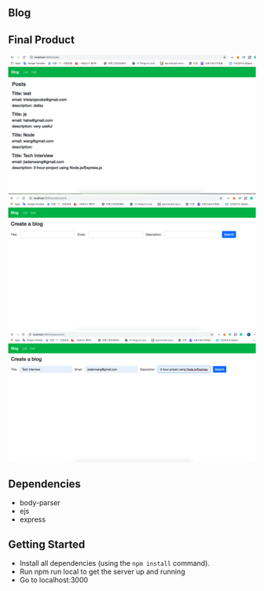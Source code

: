 ## Blog

## Final Product

!["1"](https://github.com/jiadanw/Blog_NodeJS-ExpressJS/blob/master/screenshots/Screen%20Shot%202019-10-23%20at%209.41.45%20PM.png)
!["2"](https://github.com/jiadanw/Blog_NodeJS-ExpressJS/blob/master/screenshots/Screen%20Shot%202019-10-23%20at%209.41.56%20PM.png)
!["3"](https://github.com/jiadanw/Blog_NodeJS-ExpressJS/blob/master/screenshots/Screen%20Shot%202019-10-23%20at%209.42.31%20PM.png)

## Dependencies

- body-parser
- ejs
- express

## Getting Started

- Install all dependencies (using the `npm install` command).
- Run npm run local to get the server up and running
- Go to localhost:3000
